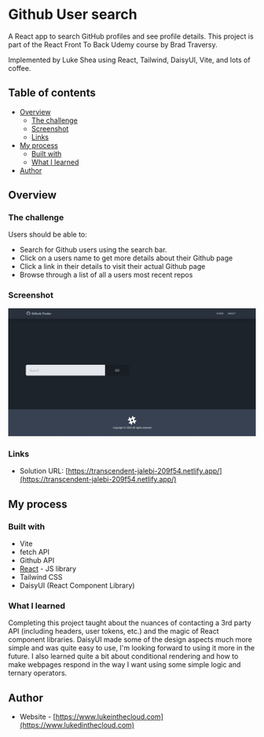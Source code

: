 # Github User search

A React app to search GitHub profiles and see profile details. This project is part of the React Front To Back Udemy course by Brad Traversy.

Implemented by Luke Shea using React, Tailwind, DaisyUI, Vite, and lots of coffee.

## Table of contents

-   [Overview](#overview)
    -   [The challenge](#the-challenge)
    -   [Screenshot](#screenshot)
    -   [Links](#links)
-   [My process](#my-process)
    -   [Built with](#built-with)
    -   [What I learned](#what-i-learned)
-   [Author](#author)

## Overview

### The challenge

Users should be able to:

-   Search for Github users using the search bar.
-   Click on a users name to get more details about their Github page
-   Click a link in their details to visit their actual Github page
-   Browse through a list of all a users most recent repos

### Screenshot

![](./screenshot.jpg)

### Links

-   Solution URL: [https://transcendent-jalebi-209f54.netlify.app/](https://transcendent-jalebi-209f54.netlify.app/)

## My process

### Built with

-   Vite
-   fetch API
-   Github API
-   [React](https://reactjs.org/) - JS library
-   Tailwind CSS
-   DaisyUI (React Component Library)

### What I learned

Completing this project taught about the nuances of contacting a 3rd party API (including headers, user tokens, etc.) and the magic of React component libraries. DaisyUI made some of the design aspects much more simple and was quite easy to use, I'm looking forward to using it more in the future.
I also learned quite a bit about conditional rendering and how to make webpages respond in the way I want using some simple logic and ternary operators.

## Author

-   Website - [https://www.lukeinthecloud.com](https://www.lukedinthecloud.com)
